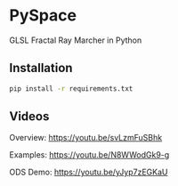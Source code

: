 # PySpace
GLSL Fractal Ray Marcher in Python

## Installation

```bash
pip install -r requirements.txt
```

## Videos
Overview: https://youtu.be/svLzmFuSBhk

Examples: https://youtu.be/N8WWodGk9-g

ODS Demo: https://youtu.be/yJyp7zEGKaU
